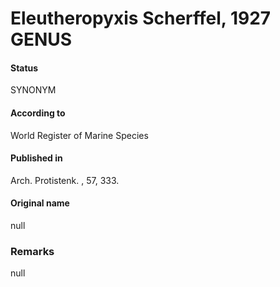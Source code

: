 Eleutheropyxis Scherffel, 1927 GENUS
=======

#### Status
SYNONYM

#### According to
World Register of Marine Species

#### Published in
Arch. Protistenk. , 57, 333.

#### Original name
null

### Remarks
null